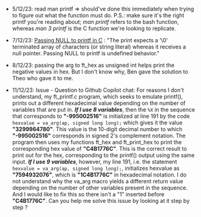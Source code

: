 - 5/12/23: read man printf => should've done this immediately when trying to figure out what the function must do. P.S.: make sure it's the right printf you're reading about;
*man printf* refers to the bash function, whereas *man 3 printf* is the C function we're looking to replicate.

- 7/12/23: [Passing NULL to printf in C](https://www.geeksforgeeks.org/g-fact-44-passing-null-to-printf-in-c/) : "The print expects a ‘\0’ terminated array of characters (or string literal) whereas it receives a null pointer. Passing NULL to printf is undefined behavior."

- 8/12/23: passing the arg to ft_hex as unsigned int helps print the negative values in hex. But I don't know why, Ben gave the solution to Theo who gave it to me.

- 11/12/23:
Issue - Question to Github Copilot chat:
For reasons I don't understand, my ft_printf.c program, which seeks to emulate printf(), prints out a different hexadecimal value depending on the number of variables that are put in. ***If I use 8 variables***, then the `%X` in the sequence that corresponds to **"-995002516"** is initialized at line 191 by the code `hexvalue = va_arg(ap, signed long long);` which gives it the value **"3299964780"**. This value is the 10-digit decimal number to which **"-995002516"** corresponds in signed 2's complement notation. The program then uses my functions ft_hex and ft_print_hex to print the corresponding hex value of **"C4B1776C"**. This is the correct result to print out for the hex, corresponding to the printf() output using the same input.
***If I use 9 variables***, however, my line 191, i.e. the statement `hexvalue = va_arg(ap, signed long long);`, initializes hexvalue as **"7594932076"**, which is **"1C4B1776C"** in hexadecimal notation.
I do not understand why the va_arg macro yields a different return value depending on the number of other variables present in the sequence. And I would like to fix this so there isn't a "1" inserted before **"C4B1776C"**. Can you help me solve this issue by looking at it step by step ?